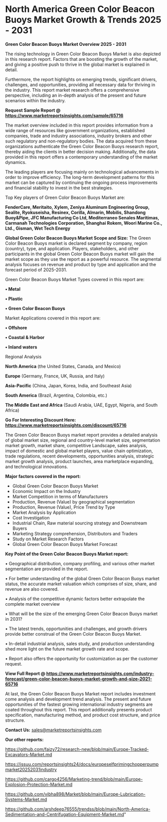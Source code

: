 # North America Green Color Beacon Buoys Market Growth & Trends 2025 - 2031

<Strong> Green Color Beacon Buoys Market Overview 2025 - 2031</strong>

The rising technology in Green Color Beacon Buoys Market is also depicted in this research report. Factors that are boosting the growth of the market, and giving a positive push to thrive in the global market is explained in detail.

Furthermore, the report highlights on emerging trends, significant drivers, challenges, and opportunities, providing all necessary data for thriving in the industry. This report market research offers a comprehensive perspective, including an in-depth analysis of the present and future scenarios within the industry.

<strong>Request Sample Report @ <a href=https://www.marketreportsinsights.com/sample/65716>https://www.marketreportsinsights.com/sample/65716</a></strong>

The market overview included in this report provides information from a wide range of resources like government organizations, established companies, trade and industry associations, industry brokers and other such regulatory and non-regulatory bodies. The data acquired from these organizations authenticate the Green Color Beacon Buoys research report, thereby aiding the clients in better decision making. Additionally, the data provided in this report offers a contemporary understanding of the market dynamics.

The leading players are focusing mainly on technological advancements in order to improve efficiency. The long-term development patterns for this market can be captured by continuing the ongoing process improvements and financial stability to invest in the best strategies.

Top Key players of Green Color Beacon Buoys Market are:

<strong>FenderCare, Meritaito, Xylem, Zeniya Aluminum Engineering Group, Sealite, Ryokuseisha, Resinex, Corilla, Almarin, Mobilis, Shandong Buoy&Pipe, JFC Manufacturing Co Ltd, Mediterraneo Senales Maritimas, Carmanah Technologies Corporation, Shanghai Rokem, Woori Marine Co., Ltd., Gisman, Wet Tech Energy</strong>

<strong><b>Global Green Color Beacon Buoys Market Scope and Size:</b></strong>
The Green Color Beacon Buoys market is declared segment by company, region (country), type, and application. Players, stakeholders, and other participants in the global Green Color Beacon Buoys market will gain the market scope as they use the report as a powerful resource. The segmental analysis focuses on revenue and product by type and application and the forecast period of 2025-2031.

Green Color Beacon Buoys Market Types covered in this report are:

<strong>• Metal

• Plastic

• Green Color Beacon Buoys</strong>

Market Applications covered in this report are:

<strong>• Offshore

• Coastal & Harbor

• Inland waters</strong> 

Regional Analysis

<strong>North America</strong> (the United States, Canada, and Mexico)

<strong>Europe</strong> (Germany, France, UK, Russia, and Italy)

<strong>Asia-Pacific</strong> (China, Japan, Korea, India, and Southeast Asia)

<strong>South America</strong> (Brazil, Argentina, Colombia, etc.)

<strong>The Middle East and Africa</strong> (Saudi Arabia, UAE, Egypt, Nigeria, and South Africa)

<strong>Go For Interesting Discount Here: <a href=https://www.marketreportsinsights.com/discount/65716>https://www.marketreportsinsights.com/discount/65716</a></strong>

The Green Color Beacon Buoys market report provides a detailed analysis of global market size, regional and country-level market size, segmentation market growth, market share, competitive Landscape, sales analysis, impact of domestic and global market players, value chain optimization, trade regulations, recent developments, opportunities analysis, strategic market growth analysis, product launches, area marketplace expanding, and technological innovations.

<strong><b>Major factors covered in the report:</b></strong>
<ul>
  <li>Global Green Color Beacon Buoys Market </li>
  <li>Economic Impact on the Industry</li>
  <li>Market Competition in terms of Manufacturers</li>
  <li>Production, Revenue (Value) by geographical segmentation</li>
  <li>Production, Revenue (Value), Price Trend by Type</li>
  <li>Market Analysis by Application</li>
  <li>Cost Investigation</li>
  <li>Industrial Chain, Raw material sourcing strategy and Downstream Buyers</li>
  <li>Marketing Strategy comprehension, Distributors and Traders</li>
  <li>Study on Market Research Factors</li>
  <li>Global Green Color Beacon Buoys Market Forecast</li>
</ul>

<strong><b>Key Point of the Green Color Beacon Buoys Market report:</b></strong>

• Geographical distribution, company profiling, and various other market segmentation are provided in the report.

• For better understanding of the global Green Color Beacon Buoys market status, the accurate market valuation which comprises of size, share, and revenue are also covered.

• Analysis of the competitive dynamic factors better extrapolate the complete market overview

• What will be the size of the emerging Green Color Beacon Buoys market in 2031?

• The latest trends, opportunities and challenges, and growth drivers provide better construal of the Green Color Beacon Buoys Market.

• In-detail industrial analysis, sales study, and production understanding shed more light on the future market growth rate and scope.

• Report also offers the opportunity for customization as per the customer request.

<strong><b>View Full Report @ <a href=https://www.marketreportsinsights.com/industry-forecast/green-color-beacon-buoys-market-growth-and-size-2021-65716>https://www.marketreportsinsights.com/industry-forecast/green-color-beacon-buoys-market-growth-and-size-2021-65716</a></b></strong>


At last, the Green Color Beacon Buoys Market report includes investment come analysis and development trend analysis. The present and future opportunities of the fastest growing international industry segments are coated throughout this report. This report additionally presents product specification, manufacturing method, and product cost structure, and price structure.

<strong>Contact Us:</strong>
sales@marketreportsinsights.com

<strong>Our other reports:</strong>

<a href=https://github.com/faizy72/research-new/blob/main/Europe-Tracked-Excavators-Market.md>https://github.com/faizy72/research-new/blob/main/Europe-Tracked-Excavators-Market.md</a>

<a href=https://issuu.com/reportsinsights24/docs/europeselfprimingchopperpumpmarket20252031industry>https://issuu.com/reportsinsights24/docs/europeselfprimingchopperpumpmarket20252031industry</a>

<a href=https://github.com/cargo4256/Marketing-trend/blob/main/Europe-Explosion-Protection-Market.md>https://github.com/cargo4256/Marketing-trend/blob/main/Europe-Explosion-Protection-Market.md</a>

<a href=https://github.com/vibha898/Market/blob/main/Europe-Lubrication-Systems-Market.md>https://github.com/vibha898/Market/blob/main/Europe-Lubrication-Systems-Market.md</a>

<a href=https://github.com/arshdeep76555/trendss/blob/main/North-America-Sedimentation-and-Centrifugation-Equipment-Market.md>https://github.com/arshdeep76555/trendss/blob/main/North-America-Sedimentation-and-Centrifugation-Equipment-Market.md</a>"
